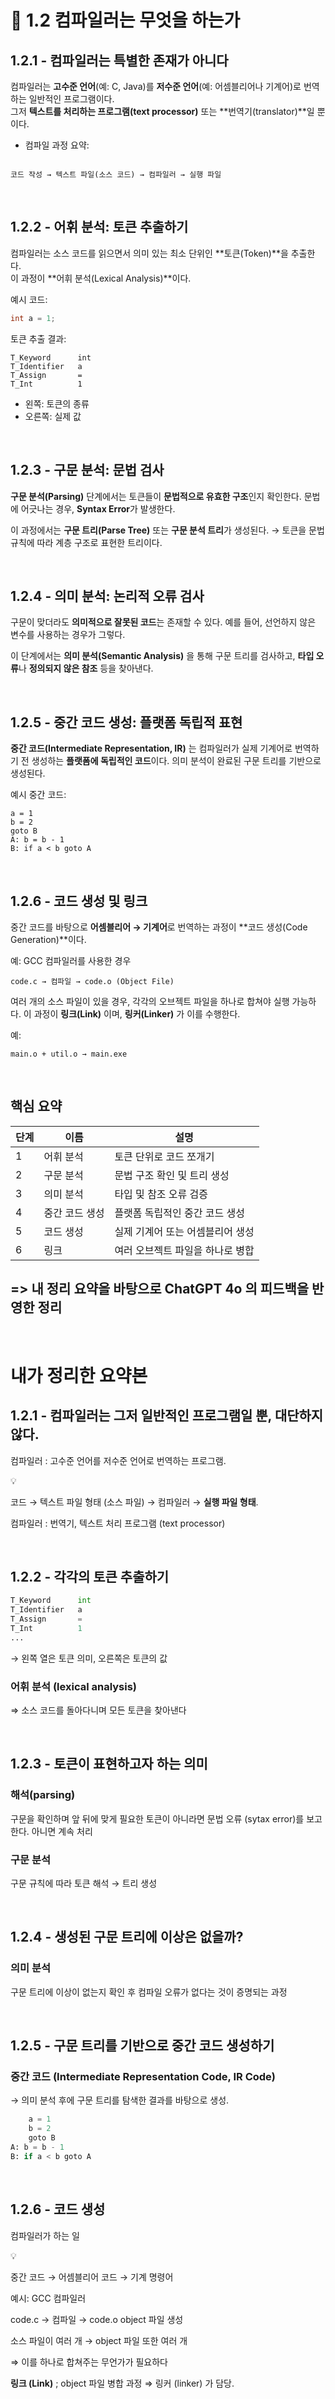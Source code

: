 
# 📘 1.2 컴파일러는 무엇을 하는가

## 1.2.1 - 컴파일러는 특별한 존재가 아니다

컴파일러는 **고수준 언어**(예: C, Java)를 **저수준 언어**(예: 어셈블리어나 기계어)로 번역하는 일반적인 프로그램이다.  
그저 **텍스트를 처리하는 프로그램(text processor)** 또는 **번역기(translator)**일 뿐이다.

- 컴파일 과정 요약:

```

코드 작성 → 텍스트 파일(소스 코드) → 컴파일러 → 실행 파일

````

<br>

## 1.2.2 - 어휘 분석: 토큰 추출하기

컴파일러는 소스 코드를 읽으면서 의미 있는 최소 단위인 **토큰(Token)**을 추출한다.  
이 과정이 **어휘 분석(Lexical Analysis)**이다.

예시 코드:
```c
int a = 1;
````

토큰 추출 결과:

```
T_Keyword      int  
T_Identifier   a  
T_Assign       =  
T_Int          1  
```

* 왼쪽: 토큰의 종류
* 오른쪽: 실제 값

<br>

## 1.2.3 - 구문 분석: 문법 검사

**구문 분석(Parsing)** 단계에서는 토큰들이 **문법적으로 유효한 구조**인지 확인한다.
문법에 어긋나는 경우, **Syntax Error**가 발생한다.

이 과정에서는 **구문 트리(Parse Tree)** 또는 **구문 분석 트리**가 생성된다.
→ 토큰을 문법 규칙에 따라 계층 구조로 표현한 트리이다.

<br>

## 1.2.4 - 의미 분석: 논리적 오류 검사

구문이 맞더라도 **의미적으로 잘못된 코드**는 존재할 수 있다.
예를 들어, 선언하지 않은 변수를 사용하는 경우가 그렇다.

이 단계에서는 **의미 분석(Semantic Analysis)** 을 통해 구문 트리를 검사하고, **타입 오류**나 **정의되지 않은 참조** 등을 찾아낸다.

<br>

## 1.2.5 - 중간 코드 생성: 플랫폼 독립적 표현

**중간 코드(Intermediate Representation, IR)** 는 컴파일러가 실제 기계어로 번역하기 전 생성하는 **플랫폼에 독립적인 코드**이다.
의미 분석이 완료된 구문 트리를 기반으로 생성된다.

예시 중간 코드:

```
a = 1  
b = 2  
goto B  
A: b = b - 1  
B: if a < b goto A
```

<br>

## 1.2.6 - 코드 생성 및 링크

중간 코드를 바탕으로 **어셈블리어 → 기계어**로 번역하는 과정이 \*\*코드 생성(Code Generation)\*\*이다.

예: GCC 컴파일러를 사용한 경우

```
code.c → 컴파일 → code.o (Object File)
```

여러 개의 소스 파일이 있을 경우, 각각의 오브젝트 파일을 하나로 합쳐야 실행 가능하다.
이 과정이 **링크(Link)** 이며, **링커(Linker)** 가 이를 수행한다.

예:

```
main.o + util.o → main.exe
```

<br>

## 핵심 요약

| 단계 | 이름       | 설명                 |
| -- | -------- | ------------------ |
| 1  | 어휘 분석    | 토큰 단위로 코드 쪼개기      |
| 2  | 구문 분석    | 문법 구조 확인 및 트리 생성   |
| 3  | 의미 분석    | 타입 및 참조 오류 검증      |
| 4  | 중간 코드 생성 | 플랫폼 독립적인 중간 코드 생성  |
| 5  | 코드 생성    | 실제 기계어 또는 어셈블리어 생성 |
| 6  | 링크       | 여러 오브젝트 파일을 하나로 병합 |


=> 내 정리 요약을 바탕으로 ChatGPT 4o 의 피드백을 반영한 정리
---
<br>


# 내가 정리한 요약본
## 1.2.1 - 컴파일러는 그저 일반적인 프로그램일 뿐, 대단하지 않다.

컴파일러 : 고수준 언어를 저수준 언어로 번역하는 프로그램.

<aside>
💡

코드 → 텍스트 파일 형태 (소스 파일) → 컴파일러 → **실행 파일 형태**.

</aside>

컴파일러 : 번역기, 텍스트 처리 프로그램 (text processor) 

<br>

## 1.2.2 - 각각의 토큰 추출하기

```python
T_Keyword      int
T_Identifier   a
T_Assign       =
T_Int          1
...
```

→ 왼쪽 열은 토큰 의미, 오른쪽은 토큰의 값

### **어휘 분석 (lexical analysis)**

⇒ 소스 코드를 돌아다니며 모든 토큰을 찾아낸다

<br> 

## 1.2.3 - 토큰이 표현하고자 하는 의미

### 해석(parsing)

구문을 확인하며 앞 뒤에 맞게 필요한 토큰이 아니라면 문법 오류 (sytax error)를 보고한다. 아니면 계속 처리 

### 구문 분석

구문 규칙에 따라 토큰 해석 → 트리 생성

<br> 

## 1.2.4 - 생성된 구문 트리에 이상은 없을까?

### 의미 분석

구문 트리에 이상이 없는지 확인 후 컴파일 오류가 없다는 것이 증명되는 과정

<br> 

## 1.2.5 - 구문 트리를 기반으로 중간 코드 생성하기

### 중간 코드 (Intermediate Representation Code, IR Code)

→ 의미 분석 후에 구문 트리를 탐색한 결과를 바탕으로 생성.

```python
	a = 1
	b = 2
	goto B
A: b = b - 1
B: if a < b goto A
```

<br> 

## 1.2.6 - 코드 생성

컴파일러가 하는 일

<aside>
💡

중간 코드 → 어셈블리어 코드 → 기계 명령어

</aside>

예시: GCC 컴파일러

code.c → 컴파일 → code.o object 파일 생성

소스 파일이 여러 개 → object 파일 또한 여러 개

⇒ 이를 하나로 합쳐주는 무언가가 필요하다

**링크 (Link)** ; object 파일 병합 과정 ⇒ 링커 (linker) 가 담당.
